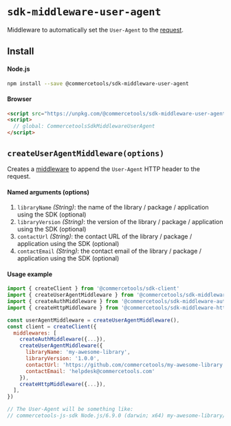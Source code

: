 # `sdk-middleware-user-agent`

Middleware to automatically set the `User-Agent` to the [request](/sdk/Glossary#clientrequest).

## Install

#### Node.js

```bash
npm install --save @commercetools/sdk-middleware-user-agent
```

#### Browser

```html
<script src="https://unpkg.com/@commercetools/sdk-middleware-user-agent/dist/commercetools-sdk-middleware-user-agent.umd.min.js"></script>
<script>
  // global: CommercetoolsSdkMiddlewareUserAgent
</script>
```

## `createUserAgentMiddleware(options)`

Creates a [middleware](/sdk/Glossary#middleware) to append the `User-Agent` HTTP header to the request.

#### Named arguments (options)

1.  `libraryName` _(String)_: the name of the library / package / application using the SDK (optional)
2.  `libraryVersion` _(String)_: the version of the library / package / application using the SDK (optional)
3.  `contactUrl` _(String)_: the contact URL of the library / package / application using the SDK (optional)
4.  `contactEmail` _(String)_: the contact email of the library / package / application using the SDK (optional)

#### Usage example

```js
import { createClient } from '@commercetools/sdk-client'
import { createUserAgentMiddleware } from '@commercetools/sdk-middleware-user-agent'
import { createAuthMiddleware } from '@commercetools/sdk-middleware-auth'
import { createHttpMiddleware } from '@commercetools/sdk-middleware-http'

const userAgentMiddleware = createUserAgentMiddleware(),
const client = createClient({
  middlewares: [
    createAuthMiddleware({...}),
    createUserAgentMiddleware({
      libraryName: 'my-awesome-library',
      libraryVersion: '1.0.0',
      contactUrl: 'https://github.com/commercetools/my-awesome-library'
      contactEmail: 'helpdesk@commercetools.com'
    }),
    createHttpMiddleware({...}),
  ],
})

// The User-Agent will be something like:
// commercetools-js-sdk Node.js/6.9.0 (darwin; x64) my-awesome-library/1.0.0 (+https://github.com/commercetools/my-awesome-library; +helpdesk@commercetools.com)
```
